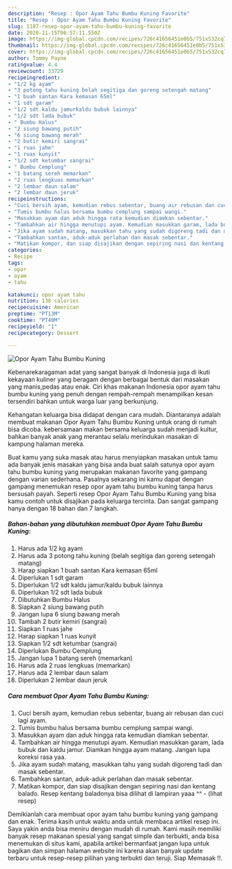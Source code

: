 ```yaml
---
description: "Resep : Opor Ayam Tahu Bumbu Kuning Favorite"
title: "Resep : Opor Ayam Tahu Bumbu Kuning Favorite"
slug: 1187-resep-opor-ayam-tahu-bumbu-kuning-favorite
date: 2020-11-15T06:57:11.550Z
image: https://img-global.cpcdn.com/recipes/726c41656451e0b5/751x532cq70/opor-ayam-tahu-bumbu-kuning-foto-resep-utama.jpg
thumbnail: https://img-global.cpcdn.com/recipes/726c41656451e0b5/751x532cq70/opor-ayam-tahu-bumbu-kuning-foto-resep-utama.jpg
cover: https://img-global.cpcdn.com/recipes/726c41656451e0b5/751x532cq70/opor-ayam-tahu-bumbu-kuning-foto-resep-utama.jpg
author: Tommy Payne
ratingvalue: 4.4
reviewcount: 33729
recipeingredient:
- "1/2 kg ayam"
- "3 potong tahu kuning belah segitiga dan goreng setengah matang"
- "1 buah santan Kara kemasan 65ml"
- "1 sdt garam"
- "1/2 sdt kaldu jamurkaldu bubuk lainnya"
- "1/2 sdt lada bubuk"
- " Bumbu Halus"
- "2 siung bawang putih"
- "6 siung bawang merah"
- "2 butir kemiri sangrai"
- "1 ruas jahe"
- "1 ruas kunyit"
- "1/2 sdt ketumbar sangrai"
- " Bumbu Cemplung"
- "1 batang sereh memarkan"
- "2 ruas lengkuas memarkan"
- "2 lembar daun salam"
- "2 lembar daun jeruk"
recipeinstructions:
- "Cuci bersih ayam, kemudian rebus sebentar, buang air rebusan dan cuci lagi ayam."
- "Tumis bumbu halus bersama bumbu cemplung sampai wangi."
- "Masukkan ayam dan aduk hingga rata kemudian diamkan sebentar."
- "Tambahkan air hingga menutupi ayam. Kemudian masukkan garam, lada bubuk dan kaldu jamur. Diamkan hingga ayam matang. Jangan lupa koreksi rasa yaa."
- "Jika ayam sudah matang, masukkan tahu yang sudah digoreng tadi dan masak sebentar."
- "Tambahkan santan, aduk-aduk perlahan dan masak sebentar."
- "Matikan kompor, dan siap disajikan dengan sepiring nasi dan kentang balado. Resep kentang baladonya bisa dilihat di lampiran yaaa ^^           (lihat resep)"
categories:
- Recipe
tags:
- opor
- ayam
- tahu

katakunci: opor ayam tahu 
nutrition: 138 calories
recipecuisine: American
preptime: "PT13M"
cooktime: "PT40M"
recipeyield: "1"
recipecategory: Dessert

---
```



![Opor Ayam Tahu Bumbu Kuning](https://img-global.cpcdn.com/recipes/726c41656451e0b5/751x532cq70/opor-ayam-tahu-bumbu-kuning-foto-resep-utama.jpg)

Kebenarekaragaman adat yang sangat banyak di Indonesia juga di ikuti kekayaan kuliner yang beragam dengan berbagai bentuk dari masakan yang manis,pedas atau enak. Ciri khas makanan Indonesia opor ayam tahu bumbu kuning yang penuh dengan rempah-rempah menampilkan kesan tersendiri bahkan untuk warga luar yang berkunjung.


Kehangatan keluarga bisa didapat dengan cara mudah. Diantaranya adalah membuat makanan Opor Ayam Tahu Bumbu Kuning untuk orang di rumah bisa dicoba. kebersamaan makan bersama keluarga sudah menjadi kultur, bahkan banyak anak yang merantau selalu merindukan masakan di kampung halaman mereka.



Buat kamu yang suka masak atau harus menyiapkan masakan untuk tamu ada banyak jenis masakan yang bisa anda buat salah satunya opor ayam tahu bumbu kuning yang merupakan makanan favorite yang gampang dengan varian sederhana. Pasalnya sekarang ini kamu dapat dengan gampang menemukan resep opor ayam tahu bumbu kuning tanpa harus bersusah payah.
Seperti resep Opor Ayam Tahu Bumbu Kuning yang bisa kamu contoh untuk disajikan pada keluarga tercinta. Dan sangat gampang hanya dengan 18 bahan dan 7 langkah.


<!--inarticleads1-->

##### Bahan-bahan yang dibutuhkan membuat Opor Ayam Tahu Bumbu Kuning:

1. Harus ada 1/2 kg ayam
1. Harus ada 3 potong tahu kuning (belah segitiga dan goreng setengah matang)
1. Harap siapkan 1 buah santan Kara kemasan 65ml
1. Diperlukan 1 sdt garam
1. Diperlukan 1/2 sdt kaldu jamur/kaldu bubuk lainnya
1. Diperlukan 1/2 sdt lada bubuk
1. Dibutuhkan  Bumbu Halus
1. Siapkan 2 siung bawang putih
1. Jangan lupa 6 siung bawang merah
1. Tambah 2 butir kemiri (sangrai)
1. Siapkan 1 ruas jahe
1. Harap siapkan 1 ruas kunyit
1. Siapkan 1/2 sdt ketumbar (sangrai)
1. Diperlukan  Bumbu Cemplung
1. Jangan lupa 1 batang sereh (memarkan)
1. Harus ada 2 ruas lengkuas (memarkan)
1. Harus ada 2 lembar daun salam
1. Diperlukan 2 lembar daun jeruk




<!--inarticleads2-->

##### Cara membuat  Opor Ayam Tahu Bumbu Kuning:

1. Cuci bersih ayam, kemudian rebus sebentar, buang air rebusan dan cuci lagi ayam.
1. Tumis bumbu halus bersama bumbu cemplung sampai wangi.
1. Masukkan ayam dan aduk hingga rata kemudian diamkan sebentar.
1. Tambahkan air hingga menutupi ayam. Kemudian masukkan garam, lada bubuk dan kaldu jamur. Diamkan hingga ayam matang. Jangan lupa koreksi rasa yaa.
1. Jika ayam sudah matang, masukkan tahu yang sudah digoreng tadi dan masak sebentar.
1. Tambahkan santan, aduk-aduk perlahan dan masak sebentar.
1. Matikan kompor, dan siap disajikan dengan sepiring nasi dan kentang balado. Resep kentang baladonya bisa dilihat di lampiran yaaa ^^ -           (lihat resep)




Demikianlah cara membuat opor ayam tahu bumbu kuning yang gampang dan enak. Terima kasih untuk waktu anda untuk membaca artikel resep ini. Saya yakin anda bisa meniru dengan mudah di rumah. Kami masih memiliki banyak resep makanan spesial yang sangat simple dan terbukti, anda bisa menemukan di situs kami, apabila artikel bermanfaat jangan lupa untuk bagikan dan simpan halaman website ini karena akan banyak update terbaru untuk resep-resep pilihan yang terbukti dan teruji. Siap Memasak !!. 
